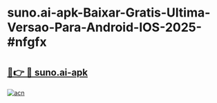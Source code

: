# suno.ai-apk-Baixar-Gratis-Ultima-Versao-Para-Android-IOS-2025-#nfgfx

# <h2><a href="https://ainizakaria.my?title=suno.ai-apk&ref=24M">🔗👉 🔴 suno.ai-apk</a></h2>

[![acn](https://github.com/user-attachments/assets/0f9c940e-d8b0-45ae-aac7-cd30a18b3e1c)](https://ainizakaria.my?title=suno.ai-apk&ref=24M)

